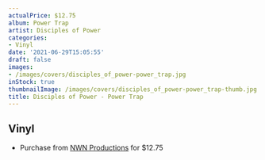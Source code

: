 ```yaml
---
actualPrice: $12.75
album: Power Trap
artist: Disciples of Power
categories:
- Vinyl
date: '2021-06-29T15:05:55'
draft: false
images:
- /images/covers/disciples_of_power-power_trap.jpg
inStock: true
thumbnailImage: /images/covers/disciples_of_power-power_trap-thumb.jpg
title: Disciples of Power - Power Trap
---
```


## Vinyl
* Purchase from [NWN Productions](http://shop.nwnprod.com/index.php?route=product/product&path=75&product_id=5944&sort=pd.name&order=ASC) for $12.75
